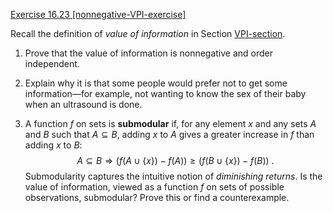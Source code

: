[Exercise 16.23 \[nonnegative-VPI-exercise\]](ex_23/)

Recall the definition of *value of
information* in Section [VPI-section](#/).

1.  Prove that the value of information is nonnegative and
    order independent.

2.  Explain why it is that some people would prefer not to get some
    information—for example, not wanting to know the sex of their baby
    when an ultrasound is done.

3.  A function $f$ on sets is **submodular** if, for any element $x$ and any sets $A$
    and $B$ such that $A\subseteq B$, adding $x$ to $A$ gives a greater
    increase in $f$ than adding $x$ to $B$:
    $$A\subseteq B \Rightarrow (f(A \cup \{x\}) - f(A)) \geq (f(B\cup \{x\}) - f(B))\ .$$
    Submodularity captures the intuitive notion of *diminishing
    returns*. Is the value of information, viewed as a function
    $f$ on sets of possible observations, submodular? Prove this or find
    a counterexample.
